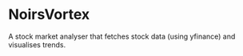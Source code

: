 # NoirsVortex
A stock market analyser that fetches stock data (using yfinance) and visualises trends.
